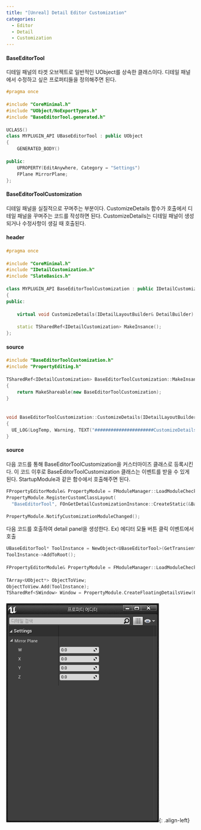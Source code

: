 ```yaml
---
title: "[Unreal] Detail Editor Customization"
categories:
  - Editor
  - Detail
  - Customization
---
```



#### BaseEditorTool
디테일 패널의 타겟 오브젝트로 일반적인 UObject를 상속한 클래스이다.
디테일 패널에서 수정하고 싶은 프로퍼티들을 정의해주면 된다.

```c++
#pragma once

#include "CoreMinimal.h"
#include "UObject/NoExportTypes.h"
#include "BaseEditorTool.generated.h"

UCLASS()
class MYPLUGIN_API UBaseEditorTool : public UObject
{
	GENERATED_BODY()
	
public:
	UPROPERTY(EditAnywhere, Category = "Settings")
	FPlane MirrorPlane;
};
```


#### BaseEditorToolCustomization
디테일 패널을 실질적으로 꾸며주는 부분이다.
CustomizeDetails 함수가 호출에서 디테일 패널을 꾸며주는 코드를 작성하면 된다.
CustomizeDetails는 디테일 패널이 생성되거나 수정사항이 생길 때 호출된다.

#### header
```c++
#pragma once

#include "CoreMinimal.h"
#include "IDetailCustomization.h"
#include "SlateBasics.h"

class MYPLUGIN_API BaseEditorToolCustomization : public IDetailCustomization
{
public:

	virtual void CustomizeDetails(IDetailLayoutBuilder& DetailBuilder) override;

	static TSharedRef<IDetailCustomization> MakeInsance();
};
```

#### source
```c++
#include "BaseEditorToolCustomization.h"
#include "PropertyEditing.h"

TSharedRef<IDetailCustomization> BaseEditorToolCustomization::MakeInsance()
{
	return MakeShareable(new BaseEditorToolCustomization);
}


void BaseEditorToolCustomization::CustomizeDetails(IDetailLayoutBuilder& DetailBuilder)
{
  UE_LOG(LogTemp, Warning, TEXT("######################CustomizeDetails#####################"));
}
```


#### source

다음 코드를 통해 BaseEditorToolCustomization을 커스터마이즈 클래스로 등록시킨다.
이 코드 이후로 BaseEditorToolCustomization 클래스는 이벤트를 받을 수 있게 된다.
StartupModule과 같은 함수에서 호출해주면 된다.

```c++
FPropertyEditorModule& PropertyModule = FModuleManager::LoadModuleChecked<FPropertyEditorModule>("PropertyEditor");
PropertyModule.RegisterCustomClassLayout(
  "BaseEditorTool", FOnGetDetailCustomizationInstance::CreateStatic(&BaseEditorToolCustomization::MakeInsance));

PropertyModule.NotifyCustomizationModuleChanged();
```

다음 코드를 호출하여 detail panel을 생성한다.
Ex) 에디터 모듈 버튼 클릭 이벤트에서 호출
```c++
UBaseEditorTool* ToolInstance = NewObject<UBaseEditorTool>(GetTransientPackage(), ToolClass);
ToolInstance->AddToRoot();

FPropertyEditorModule& PropertyModule = FModuleManager::LoadModuleChecked<FPropertyEditorModule>("PropertyEditor");
	
TArray<UObject*> ObjectToView;
ObjectToView.Add(ToolInstance);
TSharedRef<SWindow> Window = PropertyModule.CreateFloatingDetailsView(ObjectToView, true);
```

#### 
![image-center](/assets/images/unreal-detail-editor-customization.png){: .align-left}
